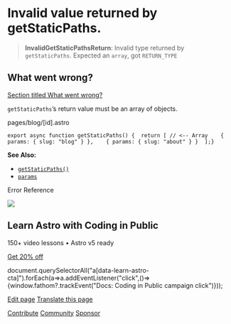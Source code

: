 Invalid value returned by getStaticPaths.
=========================================

> **InvalidGetStaticPathsReturn**: Invalid type returned by `getStaticPaths`. Expected an `array`, got `RETURN_TYPE`

What went wrong?
----------------

[Section titled What went wrong?](#what-went-wrong)

`getStaticPaths`’s return value must be an array of objects.

pages/blog/\[id\].astro

    export async function getStaticPaths() {  return [ // <-- Array    { params: { slug: "blog" } },    { params: { slug: "about" } }  ];}

**See Also:**

*   [`getStaticPaths()`](/en/reference/routing-reference/#getstaticpaths)
*   [`params`](/en/reference/api-reference/#params)

Error Reference

![](/_astro/CodingInPublic.DpaYu7Qd_5sx41.webp)

Learn Astro with **Coding in Public**
-------------------------------------

150+ video lessons • Astro v5 ready

[Get 20% off](https://learnastro.dev?code=ASTRO_PROMO)

document.querySelectorAll("a\[data-learn-astro-cta\]").forEach(a=>a.addEventListener("click",()=>{window.fathom?.trackEvent("Docs: Coding in Public campaign click")}));

[Edit page](https://github.com/withastro/astro/blob/main/packages/astro/src/core/errors/errors-data.ts) [Translate this page](https://contribute.docs.astro.build/guides/i18n/)

[Contribute](/en/contribute/) [Community](https://astro.build/chat) [Sponsor](https://opencollective.com/astrodotbuild)
